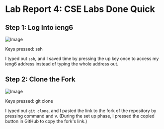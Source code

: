 # Lab Report 4: CSE Labs Done Quick

## Step 1: Log Into ieng6

![Image](https://user-images.githubusercontent.com/86041345/221394190-80da68d9-17f1-4c17-8451-a93e021bcb6c.png)

Keys pressed: ssh <up><enter>
  
I typed out `ssh`, and I saved time by pressing the up key once to access
my ieng6 address instead of typing the whole address out.
  
## Step 2: Clone the Fork
  
![Image](https://user-images.githubusercontent.com/86041345/221394342-bc58afbd-0f5c-4fe0-bed6-3733926aa9fa.png)  
  
Keys pressed: git clone <command><v><enter>
  
I typed out `git clone`, and I pasted the link to the fork of the repository
by pressing command and v. (During the set up phase, I pressed the copied
button in GitHub to copy the fork's link.)
